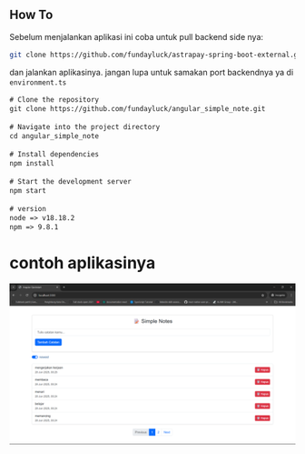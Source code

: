 ## How To

Sebelum menjalankan aplikasi ini coba untuk pull backend side nya:

```bash
git clone https://github.com/fundayluck/astrapay-spring-boot-external.git
```

dan jalankan aplikasinya. jangan lupa untuk samakan port backendnya ya di `environment.ts`

```
# Clone the repository
git clone https://github.com/fundayluck/angular_simple_note.git

# Navigate into the project directory
cd angular_simple_note

# Install dependencies
npm install

# Start the development server
npm start

# version
node => v18.18.2
npm => 9.8.1
```

# contoh aplikasinya

![alt text](image.png)
